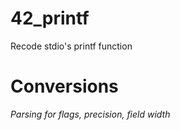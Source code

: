 # 42_printf

Recode stdio's printf function

# Conversions
*Parsing for flags, precision, field width*
